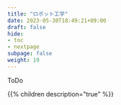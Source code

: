 ```yaml
---
title: "ロボット工学"
date: 2023-05-30T18:49:21+09:00
draft: false
hide:
- toc
- nextpage
subpage: false
weight: 19
---
```


ToDo

<!--more-->

{{% children description="true"   %}}